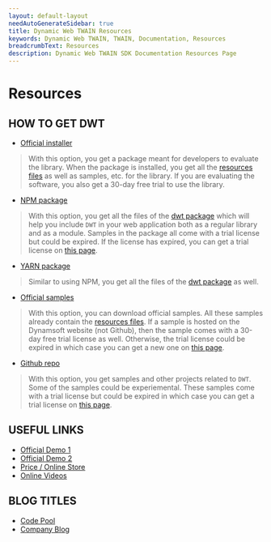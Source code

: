 ```yaml
---
layout: default-layout
needAutoGenerateSidebar: true
title: Dynamic Web TWAIN Resources
keywords: Dynamic Web TWAIN, TWAIN, Documentation, Resources
breadcrumbText: Resources
description: Dynamic Web TWAIN SDK Documentation Resources Page
---
```


# Resources

## HOW TO GET DWT

* [Official installer](https://www.dynamsoft.com/Downloads/WebTWAIN_Download.aspx)

> With this option, you get a package meant for developers to evaluate the library. When the package is installed, you get all the [resources files]({{site.about}}faqs.html#what-are-the-resources-files) as well as samples, etc. for the library. If you are evaluating the software, you also get a 30-day free trial to use the library.

* [NPM package](https://www.npmjs.com/package/dwt)

> With this option, you get all the files of the [dwt package](https://github.com/dynamsoft-dwt/web-twain-package) which will help you include `DWT` in your web application both as a regular library and as a module. Samples in the package all come with a trial license but could be expired. If the license has expired, you can get a trial license on [this page](https://www.dynamsoft.com/customer/license/trialLicense).

* [YARN package](https://yarnpkg.com/package/dwt)

> Similar to using NPM, you get all the files of the [dwt package](https://github.com/dynamsoft-dwt/web-twain-package) as well.

* [Official samples](https://www.dynamsoft.com/Downloads/WebTWAIN-Sample-Download.aspx)

> With this option, you can download official samples. All these samples already contain the [resources files]({{site.about}}faqs.html#what-are-the-resources-files). If a sample is hosted on the Dynamsoft website (not Github), then the sample comes with a 30-day free trial license as well. Otherwise, the trial license could be expired in which case you can get a new one on [this page](https://www.dynamsoft.com/customer/license/trialLicense).

* [Github repo](https://github.com/dynamsoft-dwt)

> With this option, you get samples and other projects related to `DWT`. Some of the samples could be experiemental. These samples come with a trial license but could be expired in which case you can get a trial license on [this page](https://www.dynamsoft.com/customer/license/trialLicense).

## USEFUL LINKS

* [Official Demo 1](https://demo.dynamsoft.com/dwt/online_demo_scan.aspx)
* [Official Demo 2](https://demo3.dynamsoft.com/DWTOnlineDemo/online_demo.html)
* [Price / Online Store](https://www.dynamsoft.com/Secure/imaging-web-application-buyit.aspx#)
* [Online Videos](https://www.youtube.com/user/Dynamsoft)

## BLOG TITLES 

* [Code Pool](https://www.dynamsoft.com/codepool/?s=twain)
* [Company Blog](https://www.dynamsoft.com/blog/?x=0&y=0&s=twain)

 
